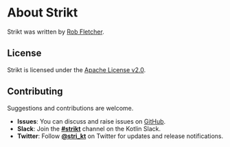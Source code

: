 # About Strikt

Strikt was written by [Rob Fletcher](https://github.com/robfletcher).

## License

Strikt is licensed under the [Apache License v2.0](https://www.apache.org/licenses/LICENSE-2.0.html).

## Contributing

Suggestions and contributions are welcome.

- **Issues**: You can discuss and raise issues on [GitHub](https://github.com/robfletcher/strikt/issues).
- **Slack**: Join the [**#strikt**](https://kotlinlang.slack.com/messages/CAR7KJ96J) channel on the Kotlin Slack.
- **Twitter**: Follow [**@stri_kt**](https://twitter.com/stri_kt) on Twitter for updates and release notifications.
